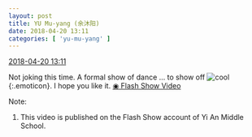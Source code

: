 ```yaml
---
layout: post
title: YU Mu-yang (余沐阳)
date: 2018-04-20 13:11
categories: [ 'yu-mu-yang' ]
---
```


<div class="weibo-info">
  <a href="https://weibo.com/6505651747/GcX1N30h5">2018-04-20 13:11</a>
</div>

Not joking this time. A formal show of dance … to show off ![cool](https://img.t.sinajs.cn/t4/appstyle/expression/ext/normal/c4/2018new_ku_org.png){:.emoticon}. I hope you like it. [◉ Flash Show Video](https://www.miaopai.com/show/4s~rizhL1VGB~t07bswlRuWze7SlfqRfzIUROQ__.htm)

<!-- more -->

Note:
1. This video is published on the Flash Show account of Yi An Middle School.
